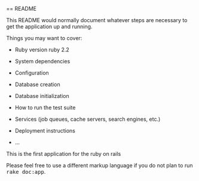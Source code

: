 == README

This README would normally document whatever steps are necessary to get the
application up and running.

Things you may want to cover:

* Ruby version
ruby 2.2

* System dependencies

* Configuration

* Database creation

* Database initialization

* How to run the test suite

* Services (job queues, cache servers, search engines, etc.)

* Deployment instructions

* ...

This is the first application for the ruby on rails

Please feel free to use a different markup language if you do not plan to run
<tt>rake doc:app</tt>.
